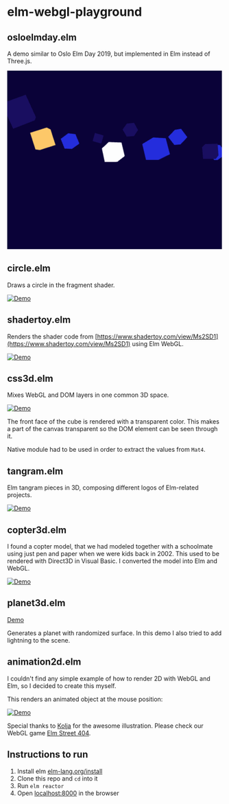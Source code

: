 # elm-webgl-playground

## osloelmday.elm

A demo similar to Oslo Elm Day 2019, but implemented in Elm instead of Three.js.

[![Demo](screenshots/osloelmday.gif)](https://unsoundscapes.com/elm-webgl-playground/osloelmday.html)

## circle.elm

Draws a circle in the fragment shader.

[![Demo](screenshots/circle.png)](https://unsoundscapes.com/elm-webgl-playground/circle.html)

## shadertoy.elm

Renders the shader code from [https://www.shadertoy.com/view/Ms2SD1](https://www.shadertoy.com/view/Ms2SD1) using Elm WebGL.

[![Demo](screenshots/shadertoy.png)](http://unsoundscapes.com/elm-webgl-playground/shadertoy.html)

## css3d.elm

Mixes WebGL and DOM layers in one common 3D space.

[![Demo](screenshots/css3d.gif)](http://unsoundscapes.com/elm-webgl-playground/css3d.html)

The front face of the cube is rendered with a transparent color. This makes
a part of the canvas transparent so the DOM element can be seen through it.

Native module had to be used in order to extract the values from `Mat4`.

## tangram.elm

Elm tangram pieces in 3D, composing different logos of Elm-related projects.

[![Demo](screenshots/tangram.gif)](http://unsoundscapes.com/elm-webgl-playground/tangram.html)

## copter3d.elm

I found a copter model, that we had modeled together with a schoolmate using just pen and paper when we were kids back in 2002. This used to be rendered with Direct3D in Visual Basic. I converted the model into Elm and WebGL.

[![Demo](screenshots/copter3d.gif)](http://unsoundscapes.com/elm-webgl-playground/copter3d.html)

## planet3d.elm

[Demo](http://unsoundscapes.com/elm-webgl-playground/planet3d.html)

Generates a planet with randomized surface. In this demo I also tried to add lightning to the scene.

## animation2d.elm

I couldn't find any simple example of how to render 2D
with WebGL and Elm, so I decided to create this myself.

This renders an animated object at the mouse position:

[![Demo](screenshots/animation2d.gif)](http://unsoundscapes.com/elm-webgl-playground/animation2d.html)

Special thanks to [Kolja](https://github.com/kolja) for the awesome illustration.
Please check our WebGL game [Elm Street 404](https://github.com/zalando/elm-street-404).


## Instructions to run

1. Install elm [elm-lang.org/install](http://elm-lang.org/install)
2. Clone this repo and `cd` into it
3. Run `elm reactor`
4. Open [localhost:8000](http://localhost:8000) in the browser
